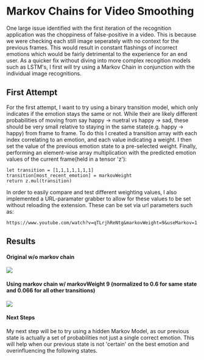 # Markov Chains for Video Smoothing

One large issue identified with the first iteration of the recognition application was the choppiness of false-positive in a video. This is because we were checking each still image seperately with no context for the previous frames. This would result in constant flashings of incorrect emotions which would be fairly detrimental to the experience for an end user. As a quicker fix without diving into more complex recogition models such as LSTM's, I first will try using a Markov Chain in conjunction with the individual image recognitions. 


## First Attempt

For the first attempt, I want to try using a binary transition model, which only indicates if the emotion stays the same or not. While their are likely different probabilities of moving from say happy -> nuetral vs happy -> sad, these should be very small relative to staying in the same state(e.g. happy -> happy) from frame to frame. To do this I created a transition array with each index correlating to an emotion, and each value indicating a weight. I then set the value of the previous emotion state to a pre-selected weight. Finally, performing an element-wise array multiplication with the predicted emotion values of the current frame(held in a tensor 'z'):  

```
let transition = [1,1,1,1,1,1,1]
transition[most_recent_emotion] = markovWeight
return z.mul(transition)
```

In order to easily compare and test different weighting values, I also implemented a URL-paramater grabber to allow for these values to be set without reloading the extension. These can be set via url parameters such as:

```https://www.youtube.com/watch?v=qTLrjhReNtg&markovWeight=9&useMarkov=1```

## Results

#### Original w/o markov chain
![](https://github.com/ryanknauer/CPSC448/blob/master/Images/without_markov.gif)
#### Using markov chain w/ markovWeight 9 (normalized to 0.6 for same state and 0.066 for all other transitions)
![](https://github.com/ryanknauer/CPSC448/blob/master/Images/with_markov.gif)


#### Next Steps
My next step will be to try using a hidden Markov Model, as our previous state is actually a set of probabilities not just a single correct emotion. This will help when our previous state is not 'certain' on the best emotion and overinfluencing the following states. 
